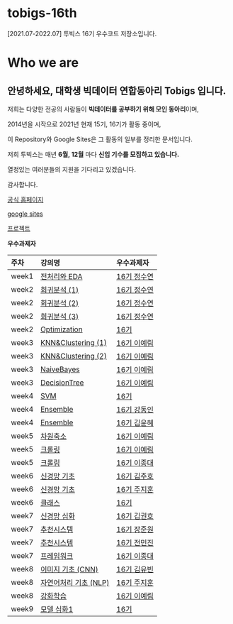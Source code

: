 # tobigs-16th
[2021.07-2022.07] 투빅스 16기 우수코드 저장소입니다.

# Who we are

## 안녕하세요, 대학생 빅데이터 연합동아리 **Tobigs** 입니다.

저희는 다양한 전공의 사람들이 **빅데이터를 공부하기 위해 모인 동아리**이며,

2014년을 시작으로 2021년 현재 15기, 16기가 활동 중이며,

이 Repository와 Google Sites은 그 활동의 일부를 정리한 문서입니다.  

저희 투빅스는 매년 **6월, 12월** 마다 **신입 기수를 모집하고 있습니다.**

열정있는 여러분들의 지원을 기다리고 있겠습니다.

감사합니다.

[공식 홈페이지](http://www.datamarket.kr/xe/page_QEhq64)

[google sites](*)

[프로젝트](http://www.datamarket.kr/xe/board_pdzw77)


**우수과제자**

| 주차 | 강의명 | 우수과제자 |
| :--- | :--- | :--- |
| week1 | [전처리와 EDA](https://github.com/fromslow/Assignment/blob/main/week1_EDA_assignment_%EC%A0%95%EC%88%98%EC%97%B0.ipynb) | [16기 정수연](https://github.com/fromslow) |
| week2 | [회귀분석 \(1\)](https://github.com/fromslow/Assignment/blob/main/Regression/Regression_%EA%B3%BC%EC%A0%9C1_%EC%A0%95%EC%88%98%EC%97%B0.ipynb) | [16기 정수연](https://github.com/fromslow) |
| week2 | [회귀분석 \(2\)](https://github.com/fromslow/Assignment/blob/main/Regression/Regression_%EA%B3%BC%EC%A0%9C2_%EC%A0%95%EC%88%98%EC%97%B0.ipynb) | [16기 정수연](https://github.com/fromslow) |
| week2 | [회귀분석 \(3\)](https://github.com/fromslow/Assignment/blob/main/Regression/Regression_%EA%B3%BC%EC%A0%9C3_%EC%A0%95%EC%88%98%EC%97%B0.ipynb) | [16기 정수연](https://github.com/fromslow) |
| week2 | [Optimization](https://github.com/tobigs-datamarket/tobigs-15th/blob/main/2wk_Optimization/Optimization_15%EA%B8%B0%20%EC%9D%B4%EC%84%B1%EB%B2%94.ipynb) | [16기 ]() |
| week3 | [KNN&Clustering \(1\)](https://github.com/YerimLee00/tobigs16/blob/main/KNN%20%EA%B3%BC%EC%A0%9C_16%EA%B8%B0%20%EC%9D%B4%EC%98%88%EB%A6%BC.ipynb) | [16기 이예림](https://github.com/YerimLee00) |
| week3 | [KNN&Clustering \(2\)](https://github.com/YerimLee00/tobigs16/blob/main/Clustering%20%EA%B3%BC%EC%A0%9C_16%EA%B8%B0%20%EC%9D%B4%EC%98%88%EB%A6%BC.ipynb) |  [16기 이예림](https://github.com/YerimLee00) |
| week3 | [NaiveBayes](https://github.com/YerimLee00/tobigs16/blob/main/NaiveBayes_Assignment_16%EA%B8%B0%20%EC%9D%B4%EC%98%88%EB%A6%BC.ipynb) | [16기 이예림](https://github.com/YerimLee00) |
| week3 | [DecisionTree](https://github.com/YerimLee00/tobigs16/blob/main/DT_Assignment_16%EA%B8%B0%20%EC%9D%B4%EC%98%88%EB%A6%BC.ipynb) | [16기 이예림](https://github.com/YerimLee00) |
| week4 | [SVM]() | [16기]() |
| week4 | [Ensemble](https://github.com/johnnyff/tobigs16/blob/master/week4_assignment/week4_Ensemble/Week4_Ensemble_Assignment.ipynb) | [16기 강동인](https://github.com/johnnyff) |
| week4 | [Ensemble](https://github.com/yoonene/tobigs16/blob/master/week4/Ensemble_Assignment.ipynb) | [16기 김윤혜](https://github.com/yoonene/) |
| week5 | [차원축소](https://github.com/YerimLee00/tobigs16/blob/main/week5_dimensionality%20reduction_assignment1_16%EA%B8%B0%20%EC%9D%B4%EC%98%88%EB%A6%BC.ipynb) | [16기 이예림](https://github.com/YerimLee00) |
| week5 | [크롤링](https://github.com/YerimLee00/tobigs16/blob/main/Week5_Crawling_Assignment_16%EA%B8%B0%20%EC%9D%B4%EC%98%88%EB%A6%BC.ipynb) | [16기 이예림](https://github.com/YerimLee00) |
| week5 | [크롤링](https://github.com/Dream-Nine/TobigsHomework/blob/master/week05/week05_Crawling_%EC%9D%B4%EC%A2%85%EB%8C%80.ipynb) | [16기 이종대](https://github.com/Dream-Nine)  |
| week6 | [신경망 기초](https://github.com/Jooho-Git/tobigs16/blob/main/6%EC%A3%BC%EC%B0%A8_%EA%B3%BC%EC%A0%9C/week6_NeuralNetworkBasic_assignment.pdf)  | [16기 김주호](https://github.com/Jooho-Git) |
| week6 | [신경망 기초](https://github.com/jihunju8589/tobigs16/blob/master/week6_NeuralNetworkBasic/Neural%20Network%20Basic%20Assignment_%EC%A3%BC%EC%A7%80%ED%9B%88.pdf)  | [16기 주지훈](https://github.com/jihunju8589) |
| week6 | [클래스]()  | [16기]() |
| week7 | [신경망 심화](https://github.com/kkhv/tobigs16/tree/master/week7/Week7_NN%EC%8B%AC%ED%99%94_Assignment) | [16기 김권호](https://github.com/kkhv) |
| week7 | [추천시스템](https://github.com/Lainshower/tobigs16/blob/main/Week%207/Recommendation/Neural%20Collaborative%20Filtering.pdf) | [16기 장준원](https://github.com/Lainshower) |
| week7 | [추천시스템](https://github.com/minjin-jeon/Tobigs16_lecture/blob/master/week%207/recommendation/week7_Recommendation_%EA%B0%95%EC%A7%80%EC%9A%B0.pdf) | [16기 전민진](https://github.com/minjin-jeon) |
| week7 | [프레임워크]() | [16기 이종대](https://github.com/Dream-Nine)  |
| week8 | [이미지 기초 (CNN)]() | [16기 김유빈]() |
| week8 | [자연어처리 기초 (NLP)](https://github.com/jihunju8589/tobigs16/blob/master/week8_NLP/week8_nlp_basic_assignment.ipynb) | [16기 주지훈](https://github.com/jihunju8589) |
| week8 | [강화학습](https://github.com/YerimLee00/tobigs16/blob/main/Week%208_RL%20%EC%8B%A4%EC%82%AC%EB%A1%80%20%EC%A1%B0%EC%82%AC_16%EA%B8%B0%20%EC%9D%B4%EC%98%88%EB%A6%BC.ipynb) | [16기 이예림](https://github.com/YerimLee00) |
| week9 | [모델 심화1]() | [16기]() | 


